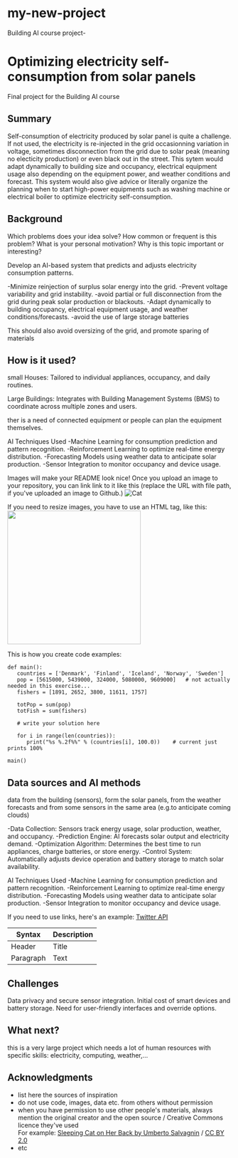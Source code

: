 # my-new-project
Building AI course project- 

# Optimizing electricity self-consumption from solar panels

Final project for the Building AI course

## Summary

Self-consumption of electricity produced by solar panel is quite a challenge. If not used, the electricity is re-injected in the grid occasionning variation in voltage, sometimes disconnection from the grid due to solar peak (meaning no electicity production) or even black out in the street. This sytem would adapt dynamically to building size and occupancy, electrical equipment usage also depending on the equipment power, and weather conditions and forecast. This system would also give advice or literally organize the planning when to start high-power equipments such as washing machine or electrical boiler to optimize electricity self-consumption.


## Background

Which problems does your idea solve? How common or frequent is this problem? What is your personal motivation? Why is this topic important or interesting?

Develop an AI-based system that predicts and adjusts electricity consumption patterns.

-Minimize reinjection of surplus solar energy into the grid.
-Prevent voltage variability and grid instability.
-avoid partial or full disconnection from the grid during peak solar production or blackouts.
-Adapt dynamically to building occupancy, electrical equipment usage, and weather conditions/forecasts.
-avoid the use of large storage batteries

This should also avoid oversizing of the grid, and promote sparing of materials

## How is it used?
small Houses: Tailored to individual appliances, occupancy, and daily routines.

Large Buildings: Integrates with Building Management Systems (BMS) to coordinate across multiple zones and users.

ther is a need of connected equipment or people can plan the equipment themselves.

AI Techniques Used
-Machine Learning for consumption prediction and pattern recognition.
-Reinforcement Learning to optimize real-time energy distribution.
-Forecasting Models using weather data to anticipate solar production.
-Sensor Integration to monitor occupancy and device usage.


Images will make your README look nice!
Once you upload an image to your repository, you can link link to it like this (replace the URL with file path, if you've uploaded an image to Github.)
![Cat](https://upload.wikimedia.org/wikipedia/commons/5/5e/Sleeping_cat_on_her_back.jpg)

If you need to resize images, you have to use an HTML tag, like this:
<img src="https://upload.wikimedia.org/wikipedia/commons/5/5e/Sleeping_cat_on_her_back.jpg" width="300">

This is how you create code examples:
```
def main():
   countries = ['Denmark', 'Finland', 'Iceland', 'Norway', 'Sweden']
   pop = [5615000, 5439000, 324000, 5080000, 9609000]   # not actually needed in this exercise...
   fishers = [1891, 2652, 3800, 11611, 1757]

   totPop = sum(pop)
   totFish = sum(fishers)

   # write your solution here

   for i in range(len(countries)):
      print("%s %.2f%%" % (countries[i], 100.0))    # current just prints 100%

main()
```


## Data sources and AI methods

data from the building (sensors), form the solar panels, from the weather forecasts and from some sensors in the same area (e.g.to anticipate coming clouds)

-Data Collection: Sensors track energy usage, solar production, weather, and occupancy.
-Prediction Engine: AI forecasts solar output and electricity demand.
-Optimization Algorithm: Determines the best time to run appliances, charge batteries, or store energy.
-Control System: Automatically adjusts device operation and battery storage to match solar availability.

AI Techniques Used
-Machine Learning for consumption prediction and pattern recognition.
-Reinforcement Learning to optimize real-time energy distribution.
-Forecasting Models using weather data to anticipate solar production.
-Sensor Integration to monitor occupancy and device usage.

If you need to use links, here's an example:
[Twitter API](https://developer.twitter.com/en/docs)

| Syntax      | Description |
| ----------- | ----------- |
| Header      | Title       |
| Paragraph   | Text        |

## Challenges

Data privacy and secure sensor integration.
Initial cost of smart devices and battery storage.
Need for user-friendly interfaces and override options.


## What next?

this is a very large project which needs a lot of human resources with specific skills: electricity, computing, weather,...


## Acknowledgments

* list here the sources of inspiration 
* do not use code, images, data etc. from others without permission
* when you have permission to use other people's materials, always mention the original creator and the open source / Creative Commons licence they've used
  <br>For example: [Sleeping Cat on Her Back by Umberto Salvagnin](https://commons.wikimedia.org/wiki/File:Sleeping_cat_on_her_back.jpg#filelinks) / [CC BY 2.0](https://creativecommons.org/licenses/by/2.0)
* etc
